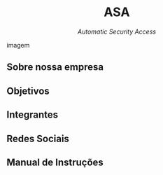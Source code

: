 <h1 align="center">ASA</h1>
<p align="center"><i>Automatic Security Access</i></p>

imagem

## Sobre nossa empresa

## Objetivos

## Integrantes

## Redes Sociais

## Manual de Instruções
